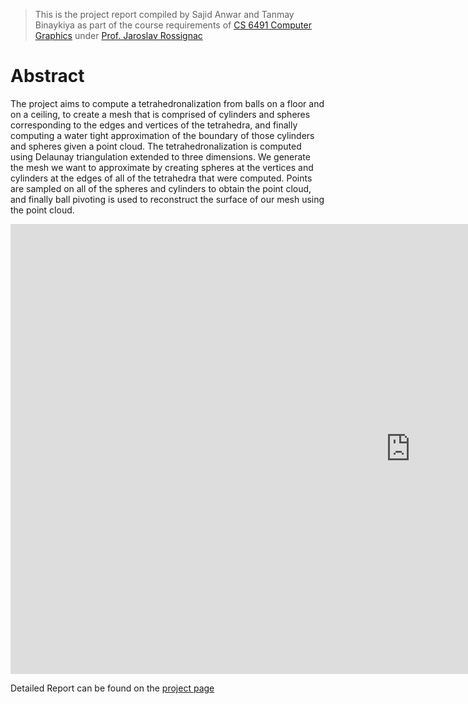 > This is the project report compiled by Sajid Anwar and Tanmay Binaykiya as part of the course requirements of [CS 6491 Computer Graphics](https://www.cc.gatech.edu/~jarek/6491/) under [Prof. Jaroslav Rossignac](https://www.cc.gatech.edu/~jarek/)

# Abstract

The project aims to compute a tetrahedronalization from balls on a floor and on a ceiling, to create a mesh that is comprised of cylinders and spheres corresponding to the edges and vertices of the tetrahedra, and finally computing a water tight approximation of the boundary of those cylinders and spheres given a point cloud. The tetrahedronalization is computed using Delaunay triangulation extended to three dimensions. We generate the mesh we want to approximate by creating spheres at the vertices and cylinders at the edges of all of the tetrahedra that were computed. Points are sampled on all of the spheres and cylinders to obtain the point cloud, and finally ball pivoting is used to reconstruct the surface of our mesh using the point cloud.

<center><iframe width="1280" height="720" src="https://www.youtube.com/embed/bC1mUjPqBsM?rel=0" frameborder="0" gesture="media" allow="encrypted-media" allowfullscreen></iframe></center>


Detailed Report can be found on the [project page](https://tanmaybinaykiya.github.io/tetrahedralization-of-3d-meshes)

